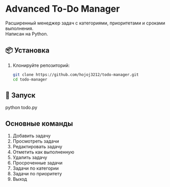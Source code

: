# Advanced To-Do Manager

Расширенный менеджер задач с категориями, приоритетами и сроками выполнения.  
Написан на Python.

## 📦 Установка

1. Клонируйте репозиторий:
   ```bash
   git clone https://github.com/hojoj3212/todo-manager.git
   cd todo-manager

## 🚀 Запуск
python todo.py

## Основные команды
1. Добавить задачу
2. Просмотреть задачи
3. Редактировать задачу
4. Отметить как выполненную
5. Удалить задачу
6. Просроченные задачи
7. Задачи по категории
8. Задачи по приоритету
9. Выход
